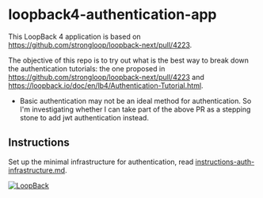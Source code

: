 # loopback4-authentication-app

This LoopBack 4 application is based on https://github.com/strongloop/loopback-next/pull/4223.

The objective of this repo is to try out what is the best way to break down the authentication tutorials: the one proposed in https://github.com/strongloop/loopback-next/pull/4223 and https://loopback.io/doc/en/lb4/Authentication-Tutorial.html.

- Basic authentication may not be an ideal method for authentication. So I'm investigating whether I can take part of the above PR as a stepping stone to add jwt authentication instead.

## Instructions

Set up the minimal infrastructure for authentication, read [instructions-auth-infrastructure.md](instructions-auth-infrastructure.md).

[![LoopBack](<https://github.com/strongloop/loopback-next/raw/master/docs/site/imgs/branding/Powered-by-LoopBack-Badge-(blue)-@2x.png>)](http://loopback.io/)

